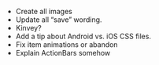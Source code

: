 - Create all images
- Update all “save” wording.
- Kinvey?
- Add a tip about Android vs. iOS CSS files.
- Fix item animations or abandon
- Explain ActionBars somehow
